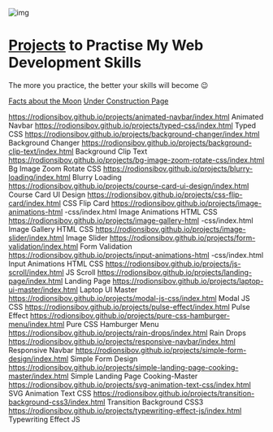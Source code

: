 ![img](https://rodionsibov.github.io/projects/projects-start-page.png)
# [Projects](https://rodionsibov.github.io/projects/index.html "See projects") to Practise My Web Development Skills
The more you practice, the better your skills will become 😉


[Facts about the Moon](https://rodionsibov.github.io/projects/facts-about-the-moon/index.html)
[Under Construction Page](https://rodionsibov.github.io/projects/under-construction-page/index.html)








https://rodionsibov.github.io/projects/animated-navbar/index.html
Animated
Navbar
https://rodionsibov.github.io/projects/typed-css/index.html
Typed CSS
https://rodionsibov.github.io/projects/background-changer/index.html
Background
Changer
https://rodionsibov.github.io/projects/background-clip-text/index.html
Background
Clip Text
https://rodionsibov.github.io/projects/bg-image-zoom-rotate-css/index.html
Bg
Image Zoom Rotate CSS
https://rodionsibov.github.io/projects/blurry-loading/index.html
Blurry
Loading
https://rodionsibov.github.io/projects/course-card-ui-design/index.html
Course
Card UI Design
https://rodionsibov.github.io/projects/css-flip-card/index.html
CSS
Flip Card
https://rodionsibov.github.io/projects/image-animations-html
-css/index.html
Image
Animations HTML
 CSS
https://rodionsibov.github.io/projects/image-gallery-html
-css/index.html
Image
Gallery HTML
 CSS
https://rodionsibov.github.io/projects/image-slider/index.html
Image
Slider
https://rodionsibov.github.io/projects/form-validation/index.html
Form
Validation
https://rodionsibov.github.io/projects/input-animations-html
-css/index.html
Input
Animations HTML
 CSS
https://rodionsibov.github.io/projects/js-scroll/index.html
JS Scroll
https://rodionsibov.github.io/projects/landing-page/index.html
Landing
Page
https://rodionsibov.github.io/projects/laptop-ui-master/index.html
Laptop
UI Master
https://rodionsibov.github.io/projects/modal-js-css/index.html
Modal JS
CSS
https://rodionsibov.github.io/projects/pulse-effect/index.html
Pulse
Effect
https://rodionsibov.github.io/projects/pure-css-hamburger-menu/index.html
Pure
CSS Hamburger Menu
https://rodionsibov.github.io/projects/rain-drops/index.html
Rain Drops
https://rodionsibov.github.io/projects/responsive-navbar/index.html
Responsive
Navbar
https://rodionsibov.github.io/projects/simple-form-design/index.html
Simple
Form Design
https://rodionsibov.github.io/projects/simple-landing-page-cooking-master/index.html
Simple
Landing Page Cooking-Master
https://rodionsibov.github.io/projects/svg-animation-text-css/index.html
SVG
Animation Text CSS
https://rodionsibov.github.io/projects/transition-background-css3/index.html
Transition
Background CSS3
https://rodionsibov.github.io/projects/typewriting-effect-js/index.html
Typewriting
Effect JS



